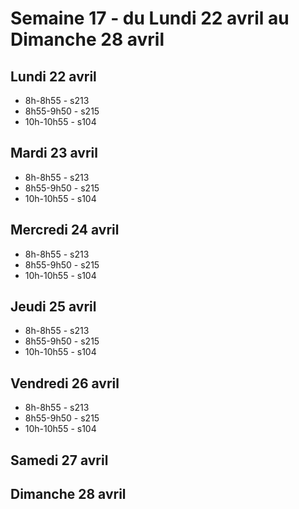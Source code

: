 # Semaine 17 - du Lundi 22 avril au Dimanche 28 avril


## Lundi 22 avril

* 8h-8h55 - s213
* 8h55-9h50 - s215
* 10h-10h55 - s104

## Mardi 23 avril

* 8h-8h55 - s213
* 8h55-9h50 - s215
* 10h-10h55 - s104

## Mercredi 24 avril

* 8h-8h55 - s213
* 8h55-9h50 - s215
* 10h-10h55 - s104

## Jeudi 25 avril

* 8h-8h55 - s213
* 8h55-9h50 - s215
* 10h-10h55 - s104

## Vendredi 26 avril

* 8h-8h55 - s213
* 8h55-9h50 - s215
* 10h-10h55 - s104

## Samedi 27 avril


## Dimanche 28 avril

